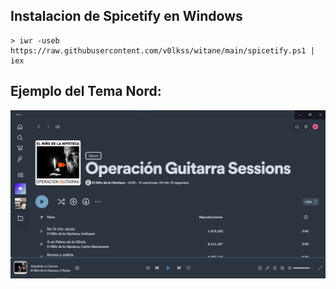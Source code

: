 ## Instalacion de Spicetify en Windows
```
> iwr -useb https://raw.githubusercontent.com/v0lkss/witane/main/spicetify.ps1 | iex
```
## Ejemplo del Tema Nord:
![Ejemplo del tema Nord](./nord.png)
